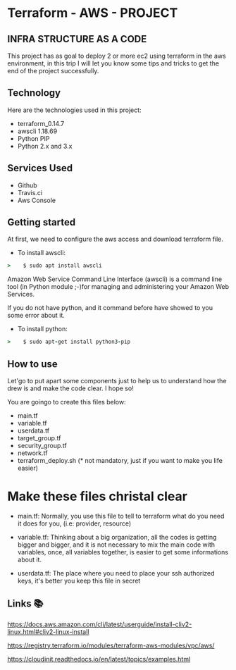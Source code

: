 # Terraform - AWS - PROJECT

## INFRA STRUCTURE AS A CODE
This project has as goal to deploy 2 or more ec2 using terraform in the aws environment, in this trip I will let you know some tips and tricks to get the end of the project successfully.

## Technology 
 
Here are the technologies used in this project:
  
* terraform_0.14.7
* awscli 1.18.69
* Python PIP 
* Python 2.x and 3.x

## Services Used
 
* Github
* Travis.ci
* Aws Console

## Getting started
 
At first, we need to configure the aws access and download terraform file.

* To install awscli:
``` ruby
>    $ sudo apt install awscli
```

Amazon Web Service Command Line Interface (awscli) is a command line tool (in Python module ;-)for managing and administering your Amazon Web Services.

If you do not have python, and it command before have showed to you some error about it.

* To install python:
``` ruby
>    $ sudo apt-get install python3-pip
```

## How to use

Let'go to put apart some components just to help us to understand how the drew is and make the code clear. I hope so!

You are goingo to create this files below:

* main.tf
* variable.tf
* userdata.tf
* target_group.tf
* security_group.tf
* network.tf
* terraform_deploy.sh (* not mandatory, just if you want to make you life easier)


# Make these files christal clear

* main.tf: Normally, you use this file to tell to terraform what do you need it does for you, (i.e: provider, resource)

* variable.tf: Thinking about a big organization, all the codes is getting bigger and bigger, and it is not necessary to mix the
main code with variables, once, all variables together, is easier to get some informations about it.

* userdata.tf: The place where you need to place your ssh authorized keys, it's better you keep this file in secret







## Links  :books:

https://docs.aws.amazon.com/cli/latest/userguide/install-cliv2-linux.html#cliv2-linux-install

https://registry.terraform.io/modules/terraform-aws-modules/vpc/aws/

https://cloudinit.readthedocs.io/en/latest/topics/examples.html
